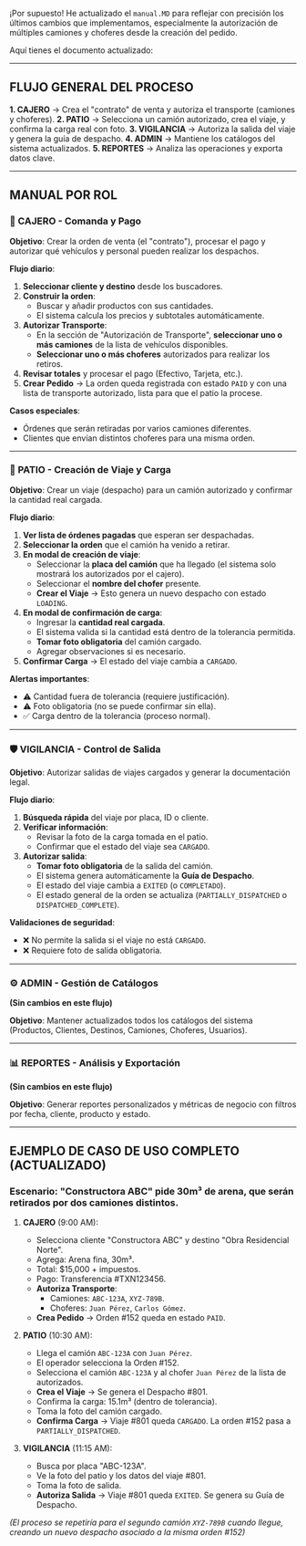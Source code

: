 ¡Por supuesto! He actualizado el `manual.MD` para reflejar con precisión los últimos cambios que implementamos, especialmente la autorización de múltiples camiones y choferes desde la creación del pedido.

Aquí tienes el documento actualizado:

---

## **FLUJO GENERAL DEL PROCESO**

**1. CAJERO** → Crea el "contrato" de venta y autoriza el transporte (camiones y choferes).
**2. PATIO** → Selecciona un camión autorizado, crea el viaje, y confirma la carga real con foto.
**3. VIGILANCIA** → Autoriza la salida del viaje y genera la guía de despacho.
**4. ADMIN** → Mantiene los catálogos del sistema actualizados.
**5. REPORTES** → Analiza las operaciones y exporta datos clave.

---

## **MANUAL POR ROL**

### **🏪 CAJERO - Comanda y Pago**

**Objetivo**: Crear la orden de venta (el "contrato"), procesar el pago y autorizar qué vehículos y personal pueden realizar los despachos.

**Flujo diario**:

1.  **Seleccionar cliente y destino** desde los buscadores.
2.  **Construir la orden**:
    * Buscar y añadir productos con sus cantidades.
    * El sistema calcula los precios y subtotales automáticamente.
3.  **Autorizar Transporte**:
    * En la sección de "Autorización de Transporte", **seleccionar uno o más camiones** de la lista de vehículos disponibles.
    * **Seleccionar uno o más choferes** autorizados para realizar los retiros.
4.  **Revisar totales** y procesar el pago (Efectivo, Tarjeta, etc.).
5.  **Crear Pedido** → La orden queda registrada con estado `PAID` y con una lista de transporte autorizado, lista para que el patio la procese.

**Casos especiales**:

* Órdenes que serán retiradas por varios camiones diferentes.
* Clientes que envían distintos choferes para una misma orden.

---

### **🚛 PATIO - Creación de Viaje y Carga**

**Objetivo**: Crear un viaje (despacho) para un camión autorizado y confirmar la cantidad real cargada.

**Flujo diario**:

1.  **Ver lista de órdenes pagadas** que esperan ser despachadas.
2.  **Seleccionar la orden** que el camión ha venido a retirar.
3.  **En modal de creación de viaje**:
    * Seleccionar la **placa del camión** que ha llegado (el sistema solo mostrará los autorizados por el cajero).
    * Seleccionar el **nombre del chofer** presente.
    * **Crear el Viaje** → Esto genera un nuevo despacho con estado `LOADING`.
4.  **En modal de confirmación de carga**:
    * Ingresar la **cantidad real cargada**.
    * El sistema valida si la cantidad está dentro de la tolerancia permitida.
    * **Tomar foto obligatoria** del camión cargado.
    * Agregar observaciones si es necesario.
5.  **Confirmar Carga** → El estado del viaje cambia a `CARGADO`.

**Alertas importantes**:

* ⚠️ Cantidad fuera de tolerancia (requiere justificación).
* ⚠️ Foto obligatoria (no se puede confirmar sin ella).
* ✅ Carga dentro de la tolerancia (proceso normal).

---

### **🛡️ VIGILANCIA - Control de Salida**

**Objetivo**: Autorizar salidas de viajes cargados y generar la documentación legal.

**Flujo diario**:

1.  **Búsqueda rápida** del viaje por placa, ID o cliente.
2.  **Verificar información**:
    * Revisar la foto de la carga tomada en el patio.
    * Confirmar que el estado del viaje sea `CARGADO`.
3.  **Autorizar salida**:
    * **Tomar foto obligatoria** de la salida del camión.
    * El sistema genera automáticamente la **Guía de Despacho**.
    * El estado del viaje cambia a `EXITED` (o `COMPLETADO`).
    * El estado general de la orden se actualiza (`PARTIALLY_DISPATCHED` o `DISPATCHED_COMPLETE`).

**Validaciones de seguridad**:

* ❌ No permite la salida si el viaje no está `CARGADO`.
* ❌ Requiere foto de salida obligatoria.

---

### **⚙️ ADMIN - Gestión de Catálogos**

**(Sin cambios en este flujo)**

**Objetivo**: Mantener actualizados todos los catálogos del sistema (Productos, Clientes, Destinos, Camiones, Choferes, Usuarios).

---

### **📊 REPORTES - Análisis y Exportación**

**(Sin cambios en este flujo)**

**Objetivo**: Generar reportes personalizados y métricas de negocio con filtros por fecha, cliente, producto y estado.

---

## **EJEMPLO DE CASO DE USO COMPLETO (ACTUALIZADO)**

### **Escenario**: "Constructora ABC" pide 30m³ de arena, que serán retirados por dos camiones distintos.

1.  **CAJERO** (9:00 AM):
    * Selecciona cliente "Constructora ABC" y destino "Obra Residencial Norte".
    * Agrega: Arena fina, 30m³.
    * Total: $15,000 + impuestos.
    * Pago: Transferencia #TXN123456.
    * **Autoriza Transporte**:
        * Camiones: `ABC-123A`, `XYZ-789B`.
        * Choferes: `Juan Pérez`, `Carlos Gómez`.
    * **Crea Pedido** → Orden #152 queda en estado `PAID`.

2.  **PATIO** (10:30 AM):
    * Llega el camión `ABC-123A` con `Juan Pérez`.
    * El operador selecciona la Orden #152.
    * Selecciona el camión `ABC-123A` y al chofer `Juan Pérez` de la lista de autorizados.
    * **Crea el Viaje** → Se genera el Despacho #801.
    * Confirma la carga: 15.1m³ (dentro de tolerancia).
    * Toma la foto del camión cargado.
    * **Confirma Carga** → Viaje #801 queda `CARGADO`. La orden #152 pasa a `PARTIALLY_DISPATCHED`.

3.  **VIGILANCIA** (11:15 AM):
    * Busca por placa "ABC-123A".
    * Ve la foto del patio y los datos del viaje #801.
    * Toma la foto de salida.
    * **Autoriza Salida** → Viaje #801 queda `EXITED`. Se genera su Guía de Despacho.

*(El proceso se repetiría para el segundo camión `XYZ-789B` cuando llegue, creando un nuevo despacho asociado a la misma orden #152)*